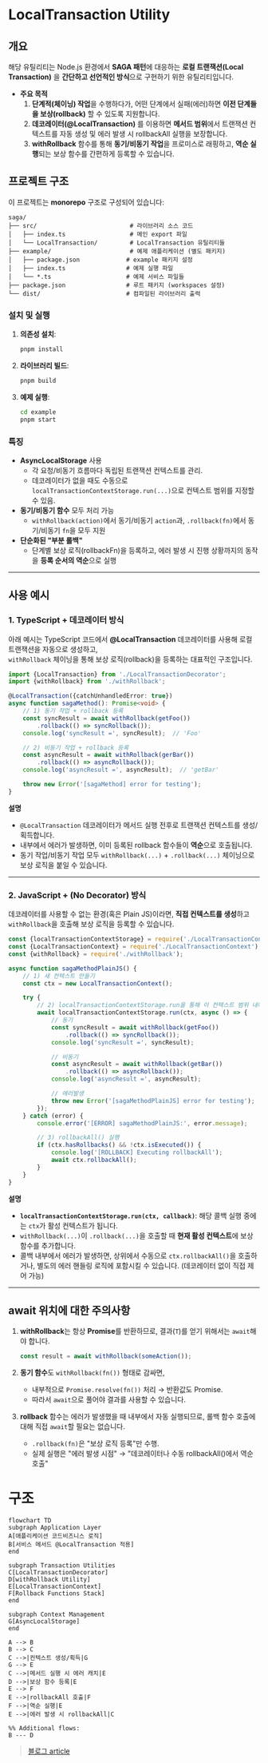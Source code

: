 # LocalTransaction Utility

## 개요

해당 유틸리티는 Node.js 환경에서 **SAGA 패턴**에 대응하는 **로컬 트랜잭션(Local Transaction)** 을 **간단하고 선언적인 방식**으로 구현하기 위한 유틸리티입니다.

- **주요 목적**
    1. **단계적(체이닝) 작업**을 수행하다가, 어떤 단계에서 실패(에러)하면 **이전 단계들을 보상(rollback)** 할 수 있도록 지원합니다.
    2. **데코레이터(@LocalTransaction)** 를 이용하면 **메서드 범위**에서 트랜잭션 컨텍스트를 자동 생성 및 에러 발생 시 rollbackAll 실행을 보장합니다.
    3. **withRollback** 함수를 통해 **동기/비동기 작업**을 프로미스로 래핑하고, **역순 실행**되는 보상 함수를 간편하게 등록할 수 있습니다.

## 프로젝트 구조

이 프로젝트는 **monorepo** 구조로 구성되어 있습니다:

```
saga/
├── src/                          # 라이브러리 소스 코드
│   ├── index.ts                  # 메인 export 파일
│   └── LocalTransaction/         # LocalTransaction 유틸리티들
├── example/                      # 예제 애플리케이션 (별도 패키지)
│   ├── package.json             # example 패키지 설정
│   ├── index.ts                 # 예제 실행 파일
│   └── *.ts                     # 예제 서비스 파일들
├── package.json                 # 루트 패키지 (workspaces 설정)
└── dist/                        # 컴파일된 라이브러리 출력
```

### 설치 및 실행

1. **의존성 설치**:
   ```bash
   pnpm install
   ```

2. **라이브러리 빌드**:
   ```bash
   pnpm build
   ```

3. **예제 실행**:
   ```bash
   cd example
   pnpm start
   ```

### 특징

- **AsyncLocalStorage** 사용
    - 각 요청/비동기 흐름마다 독립된 트랜잭션 컨텍스트를 관리.
    - 데코레이터가 없을 때도 수동으로 `localTransactionContextStorage.run(...)`으로 컨텍스트 범위를 지정할 수 있음.
- **동기/비동기 함수** 모두 처리 가능
    - `withRollback(action)`에서 동기/비동기 `action`과, `.rollback(fn)`에서 동기/비동기 `fn`을 모두 지원
- **단순화된 "부분 롤백"**
    - 단계별 보상 로직(rollbackFn)을 등록하고, 에러 발생 시 진행 상황까지의 동작을 **등록 순서의 역순**으로 실행

---

## 사용 예시

### 1. **TypeScript + 데코레이터 방식**

아래 예시는 TypeScript 코드에서 **@LocalTransaction** 데코레이터를 사용해 로컬 트랜잭션을 자동으로 생성하고,  
`withRollback` 체이닝을 통해 보상 로직(rollback)을 등록하는 대표적인 구조입니다.

```ts
import {LocalTransaction} from './LocalTransactionDecorator';
import {withRollback} from './withRollback';

@LocalTransaction({catchUnhandledError: true})
async function sagaMethod(): Promise<void> {
    // 1) 동기 작업 + rollback 등록
    const syncResult = await withRollback(getFoo())
        .rollback(() => syncRollback());
    console.log('syncResult =', syncResult);  // 'Foo'

    // 2) 비동기 작업 + rollback 등록
    const asyncResult = await withRollback(gerBar())
        .rollback(() => asyncRollback());
    console.log('asyncResult =', asyncResult);  // 'getBar'

    throw new Error('[sagaMethod] error for testing');
}
```

**설명**

- `@LocalTransaction` 데코레이터가 메서드 실행 전후로 트랜잭션 컨텍스트를 생성/획득합니다.
- 내부에서 에러가 발생하면, 이미 등록된 rollback 함수들이 **역순**으로 호출됩니다.
- 동기 작업/비동기 작업 모두 `withRollback(...)` + `.rollback(...)` 체이닝으로 보상 로직을 붙일 수 있습니다.

---

### 2. **JavaScript + (No Decorator) 방식**

데코레이터를 사용할 수 없는 환경(혹은 Plain JS)이라면, **직접 컨텍스트를 생성**하고 `withRollback`을 호출해 보상 로직을 등록할 수 있습니다.

```js
const {localTransactionContextStorage} = require('./LocalTransactionContextStorage');
const {LocalTransactionContext} = require('./LocalTransactionContext');
const {withRollback} = require('./withRollback');

async function sagaMethodPlainJS() {
    // 1) 새 컨텍스트 만들기
    const ctx = new LocalTransactionContext();

    try {
        // 2) localTransactionContextStorage.run을 통해 이 컨텍스트 범위 내에서 작업
        await localTransactionContextStorage.run(ctx, async () => {
            // 동기
            const syncResult = await withRollback(getFoo())
                .rollback(() => syncRollback());
            console.log('syncResult =', syncResult);

            // 비동기
            const asyncResult = await withRollback(getBar())
                .rollback(() => asyncRollback());
            console.log('asyncResult =', asyncResult);

            // 에러발생
            throw new Error('[sagaMethodPlainJS] error for testing');
        });
    } catch (error) {
        console.error('[ERROR] sagaMethodPlainJS:', error.message);

        // 3) rollbackAll() 실행
        if (ctx.hasRollbacks() && !ctx.isExecuted()) {
            console.log('[ROLLBACK] Executing rollbackAll');
            await ctx.rollbackAll();
        }
    }
}
```

**설명**

- **`localTransactionContextStorage.run(ctx, callback)`**: 해당 콜백 실행 중에는 `ctx`가 활성 컨텍스트가 됩니다.
- `withRollback(...)`이 `.rollback(...)`을 호출할 때 **현재 활성 컨텍스트**에 보상 함수를 추가합니다.
- 콜백 내부에서 에러가 발생하면, 상위에서 수동으로 `ctx.rollbackAll()`을 호출하거나, 별도의 에러 핸들링 로직에 포함시킬 수 있습니다. (데코레이터 없이 직접 제어 가능)

---

## await 위치에 대한 주의사항

1. **withRollback**는 항상 **Promise**를 반환하므로, 결과(`T`)를 얻기 위해서는 `await`해야 합니다.
   ```ts
   const result = await withRollback(someAction());
   ```

2. **동기 함수**도 `withRollback(fn())` 형태로 감싸면,
    - 내부적으로 `Promise.resolve(fn())` 처리 → 반환값도 Promise.
    - 따라서 `await`으로 풀어야 결과를 사용할 수 있습니다.

3. **rollback** 함수는 에러가 발생했을 때 내부에서 자동 실행되므로, 롤백 함수 호출에 대해 직접 `await`할 필요는 없습니다.
    - `.rollback(fn)`은 "보상 로직 등록"만 수행.
    - 실제 실행은 "에러 발생 시점" → "데코레이터나 수동 rollbackAll()에서 역순 호출"

# 구조

```mermaid
flowchart TD
subgraph Application Layer
A[애플리케이션 코드비즈니스 로직]
B[서비스 메서드 @LocalTransaction 적용]
end

subgraph Transaction Utilities
C[LocalTransactionDecorator]
D[withRollback Utility]
E[LocalTransactionContext]
F[Rollback Functions Stack]
end

subgraph Context Management
G[AsyncLocalStorage]
end

A --> B
B --> C
C -->|컨텍스트 생성/획득|G
G --> E
C -->|메서드 실행 시 에러 캐치|E
D -->|보상 함수 등록|E
E --> F
E -->|rollbackAll 호출|F
F -->|역순 실행|E
E -->|에러 발생 시 rollbackAll|C

%% Additional flows:
B --- D

```


> [블로그 article](https://velog.io/@jrjr519/Mongodb-SAGA-%ED%8C%A8%ED%84%B4-%EC%A0%81%EC%9A%A9%ED%95%98%EA%B8%B0)
